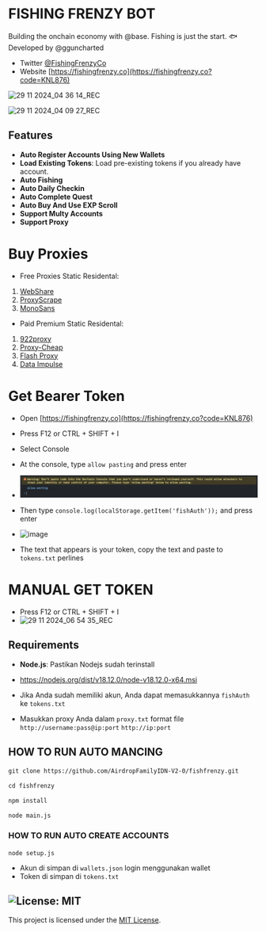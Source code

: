 # FISHING FRENZY BOT

Building the onchain economy with @base. Fishing is just the start. 🐟 Developed by @gguncharted

- Twitter [@FishingFrenzyCo](https://x.com/fishingfrenzyco)
- Website [https://fishingfrenzy.co](https://fishingfrenzy.co?code=KNL876)

![29 11 2024_04 36 14_REC](https://github.com/user-attachments/assets/519e5319-2777-41a8-b864-a9cad462dee4)

![29 11 2024_04 09 27_REC](https://github.com/user-attachments/assets/64bc9071-1101-46f3-9f35-f743b272609f)

## Features

- **Auto Register Accounts Using New Wallets**
- **Load Existing Tokens**: Load pre-existing tokens if you already have account.
- **Auto Fishing**
- **Auto Daily Checkin**
- **Auto Complete Quest**
- **Auto Buy And Use EXP Scroll**
- **Support Multy Accounts**
- **Support Proxy**

# Buy Proxies
- Free Proxies Static Residental: 
1. [WebShare](https://www.webshare.io/?referral_code=mbwik5fbeoao)
2. [ProxyScrape](https://proxyscrape.com/?ref=yty0njq)
3. [MonoSans](https://github.com/monosans/proxy-list)

- Paid Premium Static Residental:
1. [922proxy](https://www.922proxy.com/register?inviter_code=cf95a585)
2. [Proxy-Cheap](https://app.proxy-cheap.com/r/MmMWVu)
3. [Flash Proxy](https://www.flashproxy.io/auth/register?r=dd4050a1-52e7-4fe0-a26b-e1487039e010)
4. [Data Impulse](https://dataimpulse.com/?aff=70583)

# Get Bearer Token
- Open [https://fishingfrenzy.co](https://fishingfrenzy.co?code=KNL876)
- Press F12 or CTRL + SHIFT + I
- Select Console
- At the console, type ```allow pasting``` and press enter
- ![0001](https://github.com/im-hanzou/getgrass_bot/blob/main/pasting.JPG)

- Then type ``console.log(localStorage.getItem('fishAuth'));`` and press enter
- ![image](https://github.com/user-attachments/assets/5c10dbe3-b909-48eb-aa0d-fa5136c63429)

- The text that appears is your token, copy the text and paste to ``tokens.txt`` perlines

# MANUAL GET TOKEN
- Press F12 or CTRL + SHIFT + I
- ![29 11 2024_06 54 35_REC](https://github.com/user-attachments/assets/1f03a857-022f-41e5-addf-2dc701918306)

## Requirements
- **Node.js**: Pastikan Nodejs sudah terinstall
- https://nodejs.org/dist/v18.12.0/node-v18.12.0-x64.msi

- Jika Anda sudah memiliki akun, Anda dapat memasukkannya `fishAuth` ke `tokens.txt`
- Masukkan proxy Anda dalam `proxy.txt` format file `http://username:pass@ip:port` `http://ip:port`

## HOW TO RUN AUTO MANCING

   ```
   git clone https://github.com/AirdropFamilyIDN-V2-0/fishfrenzy.git
   ```
   ```
   cd fishfrenzy
   ```
   ```
   npm install
   ```
   ```
   node main.js
   ```

   
### HOW TO RUN AUTO CREATE ACCOUNTS
  ```
  node setup.js
  ```
- Akun di simpan di `wallets.json` login menggunakan wallet
- Token di simpan di `tokens.txt`
  
## ![License: MIT](https://img.shields.io/badge/License-MIT-yellow.svg)

This project is licensed under the [MIT License](LICENSE).
